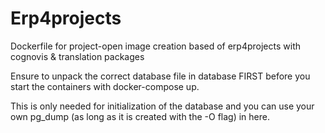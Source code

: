 # Erp4projects
Dockerfile for project-open image creation based of erp4projects with cognovis & translation packages

Ensure to unpack the correct database file in database FIRST before you start the containers with docker-compose up.

This is only needed for initialization of the database and you can use your own pg_dump (as long as it is created with the -O flag) in here.